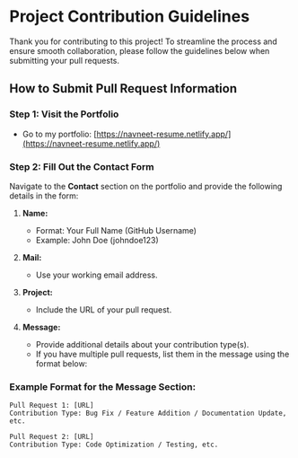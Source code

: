# Project Contribution Guidelines

Thank you for contributing to this project! To streamline the process and ensure smooth collaboration, please follow the guidelines below when submitting your pull requests.

## **How to Submit Pull Request Information**

### Step 1: Visit the Portfolio
- Go to my portfolio: [https://navneet-resume.netlify.app/](https://navneet-resume.netlify.app/)

### Step 2: Fill Out the Contact Form
Navigate to the **Contact** section on the portfolio and provide the following details in the form:

1. **Name:**  
   - Format: Your Full Name (GitHub Username)  
   - Example: John Doe (johndoe123)

2. **Mail:**  
   - Use your working email address.  

3. **Project:**  
   - Include the URL of your pull request.  

4. **Message:**  
   - Provide additional details about your contribution type(s).  
   - If you have multiple pull requests, list them in the message using the format below:

### Example Format for the Message Section:
```plaintext
Pull Request 1: [URL]
Contribution Type: Bug Fix / Feature Addition / Documentation Update, etc.

Pull Request 2: [URL]
Contribution Type: Code Optimization / Testing, etc.
